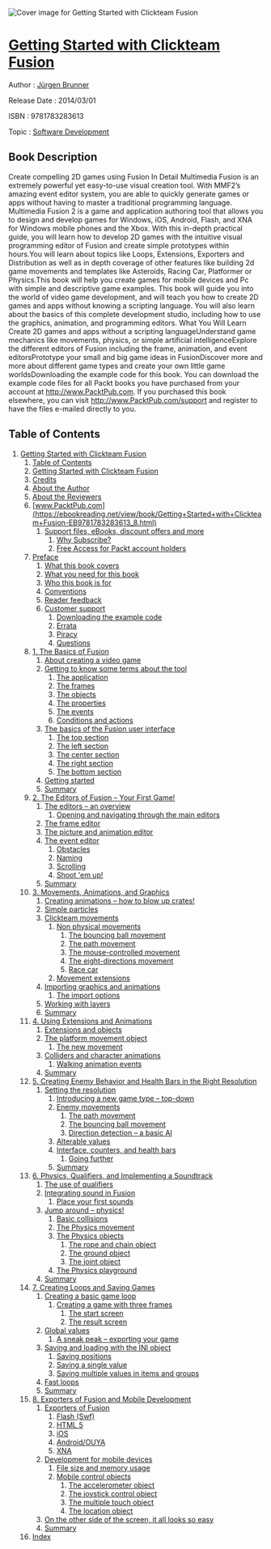 ![Cover image for Getting Started with Clickteam Fusion](https://imgdetail.ebookreading.net/cover/cover/software_development/EB9781783283613.jpg)

[Getting Started with Clickteam Fusion](https://ebookreading.net/view/book/Getting+Started+with+Clickteam+Fusion-EB9781783283613_1.html "Getting Started with Clickteam Fusion")
====================================================================================================================

Author : [Jürgen Brunner](https://ebookreading.net/search/author/J%C3%BCrgen+Brunner)

Release Date : 2014/03/01

ISBN : 9781783283613

Topic : [Software Development](https://ebookreading.net/search/category/software-development)

Book Description
-----------------

Create compelling 2D games using Fusion
In Detail
Multimedia Fusion is an extremely powerful yet easy-to-use visual creation tool. With MMF2’s amazing event editor system, you are able to quickly generate games or apps without having to master a traditional programming language. Multimedia Fusion 2 is a game and application authoring tool that allows you to design and develop games for Windows, iOS, Android, Flash, and XNA for Windows mobile phones and the Xbox.
With this in-depth practical guide, you will learn how to develop 2D games with the intuitive visual programming editor of Fusion and create simple prototypes within hours.You will learn about topics like Loops, Extensions, Exporters and Distribution as well as in depth coverage of other features like building 2d game movements and templates like Asteroids, Racing Car, Platformer or Physics.This book will help you create games for mobile devices and Pc with simple and descriptive game examples.
This book will guide you into the world of video game development, and will teach you how to create 2D games and apps without knowing a scripting language. You will also learn about the basics of this complete development studio, including how to use the graphics, animation, and programming editors.
What You Will Learn
Create 2D games and apps without a scripting languageUnderstand game mechanics like movements, physics, or simple artificial intelligenceExplore the different editors of Fusion including the frame, animation, and event editorsPrototype your small and big game ideas in FusionDiscover more and more about different game types and create your own little game worldsDownloading the example code for this book. You can download the example code files for all Packt books you have purchased from your account at http://www.PacktPub.com. If you purchased this book elsewhere, you can visit http://www.PacktPub.com/support and register to have the files e-mailed directly to you.
              
Table of Contents
-----------------

1. [Getting Started with Clickteam Fusion](https://ebookreading.net/view/book/Getting+Started+with+Clickteam+Fusion-EB9781783283613_3.html)
    1. [Table of Contents](https://ebookreading.net/view/book/Getting+Started+with+Clickteam+Fusion-EB9781783283613_2.html)
    1. [Getting Started with Clickteam Fusion](https://ebookreading.net/view/book/Getting+Started+with+Clickteam+Fusion-EB9781783283613_4.html)
    1. [Credits](https://ebookreading.net/view/book/Getting+Started+with+Clickteam+Fusion-EB9781783283613_5.html)
    1. [About the Author](https://ebookreading.net/view/book/Getting+Started+with+Clickteam+Fusion-EB9781783283613_6.html)
    1. [About the Reviewers](https://ebookreading.net/view/book/Getting+Started+with+Clickteam+Fusion-EB9781783283613_7.html)
    1. [www.PacktPub.com](https://ebookreading.net/view/book/Getting+Started+with+Clickteam+Fusion-EB9781783283613_8.html)
        1. [Support files, eBooks, discount offers and more](https://ebookreading.net/view/book/Getting+Started+with+Clickteam+Fusion-EB9781783283613_8.html#ch00lvl1sec01)
            1. [Why Subscribe?](https://ebookreading.net/view/book/Getting+Started+with+Clickteam+Fusion-EB9781783283613_8.html#ch00lvl2sec01)
            1. [Free Access for Packt account holders](https://ebookreading.net/view/book/Getting+Started+with+Clickteam+Fusion-EB9781783283613_8.html#ch00lvl2sec02)
    1. [Preface](https://ebookreading.net/view/book/Getting+Started+with+Clickteam+Fusion-EB9781783283613_9.html)
        1. [What this book covers](https://ebookreading.net/view/book/Getting+Started+with+Clickteam+Fusion-EB9781783283613_9.html#ch00lvl1sec02)
        1. [What you need for this book](https://ebookreading.net/view/book/Getting+Started+with+Clickteam+Fusion-EB9781783283613_10.html)
        1. [Who this book is for](https://ebookreading.net/view/book/Getting+Started+with+Clickteam+Fusion-EB9781783283613_11.html)
        1. [Conventions](https://ebookreading.net/view/book/Getting+Started+with+Clickteam+Fusion-EB9781783283613_12.html)
        1. [Reader feedback](https://ebookreading.net/view/book/Getting+Started+with+Clickteam+Fusion-EB9781783283613_13.html)
        1. [Customer support](https://ebookreading.net/view/book/Getting+Started+with+Clickteam+Fusion-EB9781783283613_14.html)
            1. [Downloading the example code](https://ebookreading.net/view/book/Getting+Started+with+Clickteam+Fusion-EB9781783283613_14.html#ch00lvl2sec03)
            1. [Errata](https://ebookreading.net/view/book/Getting+Started+with+Clickteam+Fusion-EB9781783283613_14.html#ch00lvl2sec04)
            1. [Piracy](https://ebookreading.net/view/book/Getting+Started+with+Clickteam+Fusion-EB9781783283613_14.html#ch00lvl2sec05)
            1. [Questions](https://ebookreading.net/view/book/Getting+Started+with+Clickteam+Fusion-EB9781783283613_14.html#ch00lvl2sec06)
    1. [1. The Basics of Fusion](https://ebookreading.net/view/book/Getting+Started+with+Clickteam+Fusion-EB9781783283613_15.html)
        1. [About creating a video game](https://ebookreading.net/view/book/Getting+Started+with+Clickteam+Fusion-EB9781783283613_15.html#ch01lvl1sec08)
        1. [Getting to know some terms about the tool](https://ebookreading.net/view/book/Getting+Started+with+Clickteam+Fusion-EB9781783283613_16.html)
            1. [The application](https://ebookreading.net/view/book/Getting+Started+with+Clickteam+Fusion-EB9781783283613_16.html#ch01lvl2sec07)
            1. [The frames](https://ebookreading.net/view/book/Getting+Started+with+Clickteam+Fusion-EB9781783283613_16.html#ch01lvl2sec08)
            1. [The objects](https://ebookreading.net/view/book/Getting+Started+with+Clickteam+Fusion-EB9781783283613_16.html#ch01lvl2sec09)
            1. [The properties](https://ebookreading.net/view/book/Getting+Started+with+Clickteam+Fusion-EB9781783283613_16.html#ch01lvl2sec10)
            1. [The events](https://ebookreading.net/view/book/Getting+Started+with+Clickteam+Fusion-EB9781783283613_16.html#ch01lvl2sec11)
            1. [Conditions and actions](https://ebookreading.net/view/book/Getting+Started+with+Clickteam+Fusion-EB9781783283613_16.html#ch01lvl2sec12)
        1. [The basics of the Fusion user interface](https://ebookreading.net/view/book/Getting+Started+with+Clickteam+Fusion-EB9781783283613_17.html)
            1. [The top section](https://ebookreading.net/view/book/Getting+Started+with+Clickteam+Fusion-EB9781783283613_17.html#ch01lvl2sec13)
            1. [The left section](https://ebookreading.net/view/book/Getting+Started+with+Clickteam+Fusion-EB9781783283613_17.html#ch01lvl2sec14)
            1. [The center section](https://ebookreading.net/view/book/Getting+Started+with+Clickteam+Fusion-EB9781783283613_17.html#ch01lvl2sec15)
            1. [The right section](https://ebookreading.net/view/book/Getting+Started+with+Clickteam+Fusion-EB9781783283613_17.html#ch01lvl2sec16)
            1. [The bottom section](https://ebookreading.net/view/book/Getting+Started+with+Clickteam+Fusion-EB9781783283613_17.html#ch01lvl2sec17)
        1. [Getting started](https://ebookreading.net/view/book/Getting+Started+with+Clickteam+Fusion-EB9781783283613_18.html)
        1. [Summary](https://ebookreading.net/view/book/Getting+Started+with+Clickteam+Fusion-EB9781783283613_19.html)
    1. [2. The Editors of Fusion – Your First Game!](https://ebookreading.net/view/book/Getting+Started+with+Clickteam+Fusion-EB9781783283613_20.html)
        1. [The editors – an overview](https://ebookreading.net/view/book/Getting+Started+with+Clickteam+Fusion-EB9781783283613_20.html#ch02lvl1sec13)
            1. [Opening and navigating through the main editors](https://ebookreading.net/view/book/Getting+Started+with+Clickteam+Fusion-EB9781783283613_20.html#ch02lvl2sec18)
        1. [The frame editor](https://ebookreading.net/view/book/Getting+Started+with+Clickteam+Fusion-EB9781783283613_21.html)
        1. [The picture and animation editor](https://ebookreading.net/view/book/Getting+Started+with+Clickteam+Fusion-EB9781783283613_22.html)
        1. [The event editor](https://ebookreading.net/view/book/Getting+Started+with+Clickteam+Fusion-EB9781783283613_23.html)
            1. [Obstacles](https://ebookreading.net/view/book/Getting+Started+with+Clickteam+Fusion-EB9781783283613_23.html#ch02lvl2sec19)
            1. [Naming](https://ebookreading.net/view/book/Getting+Started+with+Clickteam+Fusion-EB9781783283613_23.html#ch02lvl2sec20)
            1. [Scrolling](https://ebookreading.net/view/book/Getting+Started+with+Clickteam+Fusion-EB9781783283613_23.html#ch02lvl2sec21)
            1. [Shoot &#39;em up!](https://ebookreading.net/view/book/Getting+Started+with+Clickteam+Fusion-EB9781783283613_23.html#ch02lvl2sec22)
        1. [Summary](https://ebookreading.net/view/book/Getting+Started+with+Clickteam+Fusion-EB9781783283613_24.html)
    1. [3. Movements, Animations, and Graphics](https://ebookreading.net/view/book/Getting+Started+with+Clickteam+Fusion-EB9781783283613_25.html)
        1. [Creating animations – how to blow up crates!](https://ebookreading.net/view/book/Getting+Started+with+Clickteam+Fusion-EB9781783283613_25.html#ch03lvl1sec18)
        1. [Simple particles](https://ebookreading.net/view/book/Getting+Started+with+Clickteam+Fusion-EB9781783283613_26.html)
        1. [Clickteam movements](https://ebookreading.net/view/book/Getting+Started+with+Clickteam+Fusion-EB9781783283613_27.html)
            1. [Non physical movements](https://ebookreading.net/view/book/Getting+Started+with+Clickteam+Fusion-EB9781783283613_27.html#ch03lvl2sec23)
                1. [The bouncing ball movement](https://ebookreading.net/view/book/Getting+Started+with+Clickteam+Fusion-EB9781783283613_27.html#ch03lvl3sec01)
                1. [The path movement](https://ebookreading.net/view/book/Getting+Started+with+Clickteam+Fusion-EB9781783283613_27.html#ch03lvl3sec02)
                1. [The mouse-controlled movement](https://ebookreading.net/view/book/Getting+Started+with+Clickteam+Fusion-EB9781783283613_27.html#ch03lvl3sec03)
                1. [The eight-directions movement](https://ebookreading.net/view/book/Getting+Started+with+Clickteam+Fusion-EB9781783283613_27.html#ch03lvl3sec04)
                1. [Race car](https://ebookreading.net/view/book/Getting+Started+with+Clickteam+Fusion-EB9781783283613_27.html#ch03lvl3sec05)
            1. [Movement extensions](https://ebookreading.net/view/book/Getting+Started+with+Clickteam+Fusion-EB9781783283613_27.html#ch03lvl2sec24)
        1. [Importing graphics and animations](https://ebookreading.net/view/book/Getting+Started+with+Clickteam+Fusion-EB9781783283613_28.html)
            1. [The import options](https://ebookreading.net/view/book/Getting+Started+with+Clickteam+Fusion-EB9781783283613_28.html#ch03lvl2sec25)
        1. [Working with layers](https://ebookreading.net/view/book/Getting+Started+with+Clickteam+Fusion-EB9781783283613_29.html)
        1. [Summary](https://ebookreading.net/view/book/Getting+Started+with+Clickteam+Fusion-EB9781783283613_30.html)
    1. [4. Using Extensions and Animations](https://ebookreading.net/view/book/Getting+Started+with+Clickteam+Fusion-EB9781783283613_31.html)
        1. [Extensions and objects](https://ebookreading.net/view/book/Getting+Started+with+Clickteam+Fusion-EB9781783283613_31.html#ch04lvl1sec24)
        1. [The platform movement object](https://ebookreading.net/view/book/Getting+Started+with+Clickteam+Fusion-EB9781783283613_32.html)
            1. [The new movement](https://ebookreading.net/view/book/Getting+Started+with+Clickteam+Fusion-EB9781783283613_32.html#ch04lvl2sec26)
        1. [Colliders and character animations](https://ebookreading.net/view/book/Getting+Started+with+Clickteam+Fusion-EB9781783283613_33.html)
            1. [Walking animation events](https://ebookreading.net/view/book/Getting+Started+with+Clickteam+Fusion-EB9781783283613_33.html#ch04lvl2sec27)
        1. [Summary](https://ebookreading.net/view/book/Getting+Started+with+Clickteam+Fusion-EB9781783283613_34.html)
    1. [5. Creating Enemy Behavior and Health Bars in the Right Resolution](https://ebookreading.net/view/book/Getting+Started+with+Clickteam+Fusion-EB9781783283613_35.html)
        1. [Setting the resolution](https://ebookreading.net/view/book/Getting+Started+with+Clickteam+Fusion-EB9781783283613_35.html#ch05lvl1sec28)
            1. [Introducing a new game type – top-down](https://ebookreading.net/view/book/Getting+Started+with+Clickteam+Fusion-EB9781783283613_35.html#ch05lvl1sec29)
            1. [Enemy movements](https://ebookreading.net/view/book/Getting+Started+with+Clickteam+Fusion-EB9781783283613_35.html#ch05lvl1sec30)
                1. [The path movement](https://ebookreading.net/view/book/Getting+Started+with+Clickteam+Fusion-EB9781783283613_35.html#ch05lvl2sec28)
                1. [The bouncing ball movement](https://ebookreading.net/view/book/Getting+Started+with+Clickteam+Fusion-EB9781783283613_35.html#ch05lvl2sec29)
                1. [Direction detection – a basic AI](https://ebookreading.net/view/book/Getting+Started+with+Clickteam+Fusion-EB9781783283613_35.html#ch05lvl2sec30)
            1. [Alterable values](https://ebookreading.net/view/book/Getting+Started+with+Clickteam+Fusion-EB9781783283613_35.html#ch05lvl1sec31)
            1. [Interface, counters, and health bars](https://ebookreading.net/view/book/Getting+Started+with+Clickteam+Fusion-EB9781783283613_35.html#ch05lvl1sec32)
                1. [Going further](https://ebookreading.net/view/book/Getting+Started+with+Clickteam+Fusion-EB9781783283613_35.html#ch05lvl2sec31)
            1. [Summary](https://ebookreading.net/view/book/Getting+Started+with+Clickteam+Fusion-EB9781783283613_35.html#ch05lvl1sec33)
    1. [6. Physics, Qualifiers, and Implementing a Soundtrack](https://ebookreading.net/view/book/Getting+Started+with+Clickteam+Fusion-EB9781783283613_36.html)
        1. [The use of qualifiers](https://ebookreading.net/view/book/Getting+Started+with+Clickteam+Fusion-EB9781783283613_36.html#ch06lvl1sec34)
        1. [Integrating sound in Fusion](https://ebookreading.net/view/book/Getting+Started+with+Clickteam+Fusion-EB9781783283613_37.html)
            1. [Place your first sounds](https://ebookreading.net/view/book/Getting+Started+with+Clickteam+Fusion-EB9781783283613_37.html#ch06lvl2sec32)
        1. [Jump around – physics!](https://ebookreading.net/view/book/Getting+Started+with+Clickteam+Fusion-EB9781783283613_38.html)
            1. [Basic collisions](https://ebookreading.net/view/book/Getting+Started+with+Clickteam+Fusion-EB9781783283613_38.html#ch06lvl2sec33)
            1. [The Physics movement](https://ebookreading.net/view/book/Getting+Started+with+Clickteam+Fusion-EB9781783283613_38.html#ch06lvl2sec34)
            1. [The Physics objects](https://ebookreading.net/view/book/Getting+Started+with+Clickteam+Fusion-EB9781783283613_38.html#ch06lvl2sec35)
                1. [The rope and chain object](https://ebookreading.net/view/book/Getting+Started+with+Clickteam+Fusion-EB9781783283613_38.html#ch06lvl3sec06)
                1. [The ground object](https://ebookreading.net/view/book/Getting+Started+with+Clickteam+Fusion-EB9781783283613_38.html#ch06lvl3sec07)
                1. [The joint object](https://ebookreading.net/view/book/Getting+Started+with+Clickteam+Fusion-EB9781783283613_38.html#ch06lvl3sec08)
            1. [The Physics playground](https://ebookreading.net/view/book/Getting+Started+with+Clickteam+Fusion-EB9781783283613_38.html#ch06lvl2sec36)
        1. [Summary](https://ebookreading.net/view/book/Getting+Started+with+Clickteam+Fusion-EB9781783283613_39.html)
    1. [7. Creating Loops and Saving Games](https://ebookreading.net/view/book/Getting+Started+with+Clickteam+Fusion-EB9781783283613_40.html)
        1. [Creating a basic game loop](https://ebookreading.net/view/book/Getting+Started+with+Clickteam+Fusion-EB9781783283613_40.html#ch07lvl1sec38)
            1. [Creating a game with three frames](https://ebookreading.net/view/book/Getting+Started+with+Clickteam+Fusion-EB9781783283613_40.html#ch07lvl2sec37)
                1. [The start screen](https://ebookreading.net/view/book/Getting+Started+with+Clickteam+Fusion-EB9781783283613_40.html#ch07lvl3sec09)
                1. [The result screen](https://ebookreading.net/view/book/Getting+Started+with+Clickteam+Fusion-EB9781783283613_40.html#ch07lvl3sec10)
        1. [Global values](https://ebookreading.net/view/book/Getting+Started+with+Clickteam+Fusion-EB9781783283613_41.html)
            1. [A sneak peak – exporting your game](https://ebookreading.net/view/book/Getting+Started+with+Clickteam+Fusion-EB9781783283613_41.html#ch07lvl2sec38)
        1. [Saving and loading with the INI object](https://ebookreading.net/view/book/Getting+Started+with+Clickteam+Fusion-EB9781783283613_42.html)
            1. [Saving positions](https://ebookreading.net/view/book/Getting+Started+with+Clickteam+Fusion-EB9781783283613_42.html#ch07lvl2sec39)
            1. [Saving a single value](https://ebookreading.net/view/book/Getting+Started+with+Clickteam+Fusion-EB9781783283613_42.html#ch07lvl2sec40)
            1. [Saving multiple values in items and groups](https://ebookreading.net/view/book/Getting+Started+with+Clickteam+Fusion-EB9781783283613_42.html#ch07lvl2sec41)
        1. [Fast loops](https://ebookreading.net/view/book/Getting+Started+with+Clickteam+Fusion-EB9781783283613_43.html)
        1. [Summary](https://ebookreading.net/view/book/Getting+Started+with+Clickteam+Fusion-EB9781783283613_44.html)
    1. [8. Exporters of Fusion and Mobile Development](https://ebookreading.net/view/book/Getting+Started+with+Clickteam+Fusion-EB9781783283613_45.html)
        1. [Exporters of Fusion](https://ebookreading.net/view/book/Getting+Started+with+Clickteam+Fusion-EB9781783283613_45.html#ch08lvl1sec43)
            1. [Flash (Swf)](https://ebookreading.net/view/book/Getting+Started+with+Clickteam+Fusion-EB9781783283613_45.html#ch08lvl3sec11)
            1. [HTML 5](https://ebookreading.net/view/book/Getting+Started+with+Clickteam+Fusion-EB9781783283613_45.html#ch08lvl3sec12)
            1. [iOS](https://ebookreading.net/view/book/Getting+Started+with+Clickteam+Fusion-EB9781783283613_45.html#ch08lvl3sec13)
            1. [Android/OUYA](https://ebookreading.net/view/book/Getting+Started+with+Clickteam+Fusion-EB9781783283613_45.html#ch08lvl3sec14)
            1. [XNA](https://ebookreading.net/view/book/Getting+Started+with+Clickteam+Fusion-EB9781783283613_45.html#ch08lvl3sec15)
        1. [Development for mobile devices](https://ebookreading.net/view/book/Getting+Started+with+Clickteam+Fusion-EB9781783283613_46.html)
            1. [File size and memory usage](https://ebookreading.net/view/book/Getting+Started+with+Clickteam+Fusion-EB9781783283613_46.html#ch08lvl2sec43)
            1. [Mobile control objects](https://ebookreading.net/view/book/Getting+Started+with+Clickteam+Fusion-EB9781783283613_46.html#ch08lvl2sec44)
                1. [The accelerometer object](https://ebookreading.net/view/book/Getting+Started+with+Clickteam+Fusion-EB9781783283613_46.html#ch08lvl3sec16)
                1. [The joystick control object](https://ebookreading.net/view/book/Getting+Started+with+Clickteam+Fusion-EB9781783283613_46.html#ch08lvl3sec17)
                1. [The multiple touch object](https://ebookreading.net/view/book/Getting+Started+with+Clickteam+Fusion-EB9781783283613_46.html#ch08lvl3sec18)
                1. [The location object](https://ebookreading.net/view/book/Getting+Started+with+Clickteam+Fusion-EB9781783283613_46.html#ch08lvl3sec19)
        1. [On the other side of the screen, it all looks so easy](https://ebookreading.net/view/book/Getting+Started+with+Clickteam+Fusion-EB9781783283613_47.html)
        1. [Summary](https://ebookreading.net/view/book/Getting+Started+with+Clickteam+Fusion-EB9781783283613_48.html)
    1. [Index](https://ebookreading.net/view/book/Getting+Started+with+Clickteam+Fusion-EB9781783283613_49.html)
